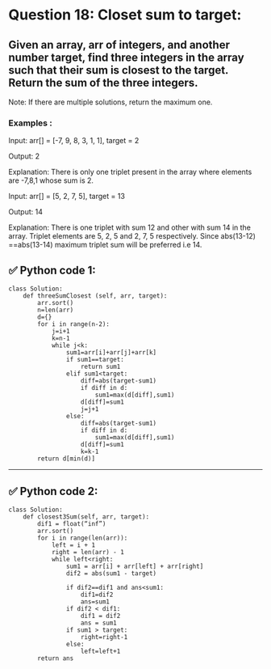 # Question 18: Closet sum to target:

## Given an array, arr of integers, and another number target, find three integers in the array such that their sum is closest to the target. Return the sum of the three integers.
Note: If there are multiple solutions, return the maximum one.

### Examples :

Input: arr[] = [-7, 9, 8, 3, 1, 1], target = 2

Output: 2

Explanation: There is only one triplet present in the array where elements are -7,8,1 whose sum is 2.

Input: arr[] = [5, 2, 7, 5], target = 13

Output: 14

Explanation: There is one triplet with sum 12 and other with sum 14 in the array. Triplet elements are 5, 2, 5 and 2, 7, 5 respectively. Since abs(13-12) ==abs(13-14) maximum triplet sum will be preferred i.e 14.

## ✅ Python code 1:

```
class Solution:
    def threeSumClosest (self, arr, target):
        arr.sort()
        n=len(arr)
        d={}
        for i in range(n-2):
            j=i+1
            k=n-1
            while j<k:
                sum1=arr[i]+arr[j]+arr[k]
                if sum1==target:
                    return sum1
                elif sum1<target:
                    diff=abs(target-sum1)
                    if diff in d:
                        sum1=max(d[diff],sum1)
                    d[diff]=sum1
                    j=j+1
                else:
                    diff=abs(target-sum1)
                    if diff in d:
                        sum1=max(d[diff],sum1)
                    d[diff]=sum1
                    k=k-1
        return d[min(d)]
```

---
## ✅ Python code 2:

```
class Solution:
    def closest3Sum(self, arr, target):
        dif1 = float(“inf”)
        arr.sort()
        for i in range(len(arr)):
            left = i + 1
            right = len(arr) - 1
            while left<right:
                sum1 = arr[i] + arr[left] + arr[right]
                dif2 = abs(sum1 - target)
                
                if dif2==dif1 and ans<sum1:
                    dif1=dif2
                    ans=sum1
                if dif2 < dif1:
                    dif1 = dif2
                    ans = sum1
                if sum1 > target:
                    right=right-1
                else:
                    left=left+1
        return ans
